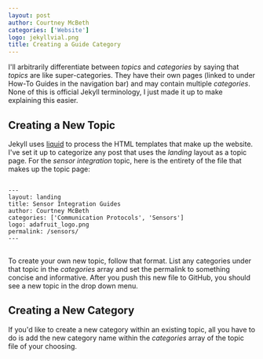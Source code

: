 ```yaml
---
layout: post
author: Courtney McBeth
categories: ['Website']
logo: jekyllvial.png
title: Creating a Guide Category
---
```


<link rel="stylesheet" href="{{site.baseurl}}/css/code_styles/googlecode.css">
<script src="{{site.baseurl}}/js/highlight.pack.js"></script>
<script>hljs.initHighlightingOnLoad();</script>

I'll arbitrarily differentiate between _topics_ and _categories_ by saying that _topics_ are like super-categories. They have their own pages (linked to under How-To Guides in the navigation bar) and may contain multiple _categories_. None of this is official Jekyll terminology, I just made it up to make explaining this easier.

## Creating a New Topic

Jekyll uses [liquid](https://jekyllrb.com/docs/liquid/) to process the HTML templates that make up the website. I've set it up to categorize any post that uses the _landing_ layout as a topic page. For the _sensor integration_ topic, here is the entirety of the file that makes up the topic page:

<pre>
<code class="markdown">
---
layout: landing
title: Sensor Integration Guides
author: Courtney McBeth
categories: ['Communication Protocols', 'Sensors']
logo: adafruit_logo.png
permalink: /sensors/
---
</code>
</pre>

To create your own new topic, follow that format. List any categories under that topic in the _categories_ array and set the permalink to something concise and informative. After you push this new file to GitHub, you should see a new topic in the drop down menu.

## Creating a New Category

If you'd like to create a new category within an existing topic, all you have to do is add the new category name within the _categories_ array of the topic file of your choosing.